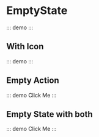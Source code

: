 <script setup>
import { EmptyState, Action, Icon } from '@swimm/ui';
</script>

# EmptyState


::: demo 
<EmptyState title="Empty State" description="This is a description" />
:::

## With Icon

::: demo
<EmptyState title="Empty State with icon" description="This is a description" iconName="gitlab"/>
:::

## Empty Action

::: demo
<EmptyState title="Empty State with Action" description="This is a description">
  <Action>Click Me</Action>
</EmptyState>
:::

## Empty State with both

::: demo
<EmptyState iconName="github" title="Empty State with icon and action" description="This is a description">
  <Action>Click Me</Action>
</EmptyState>
:::


